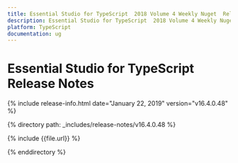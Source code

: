 ```yaml
---
title: Essential Studio for TypeScript  2018 Volume 4 Weekly Nuget  Release Notes  
description: Essential Studio for TypeScript  2018 Volume 4 Weekly Nuget  Release Notes  
platform: TypeScript
documentation: ug
---
```


# Essential Studio for TypeScript  Release Notes  

{% include release-info.html date="January 22, 2019"  version="v16.4.0.48" %} 


{% directory path: _includes/release-notes/v16.4.0.48 %}

{% include {{file.url}} %}

{% enddirectory %}